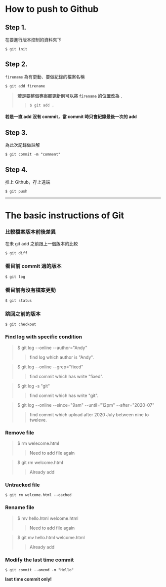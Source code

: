 # How to push to Github
## Step 1. 
在要進行版本控制的資料夾下
```shell=
$ git init
```
## Step 2. 
`firename` 為有更動、要做紀錄的檔案名稱
```shell=
$ git add firename
```
>**若是要整個專案都更新則可以將 `firename` 的位置改為 `.`**
>>```shell=
>>$ git add .
>>```

#### 若是一直 add 沒有 commit，當 commit 時只會紀錄最後一次的 add

## Step 3.
為此次記錄做註解
```shell=
$ git commit -m "comment"
```

## Step 4.
推上 Github，存上遠端
```shell=
$ git push
```

---
# The basic instructions of Git
### 比較檔案版本前後差異  
在未 git add 之前跟上一個版本的比較
```shell=
$ git diff  
```
### 看目前 commit 過的版本  
```shell=
$ git log  
```
### 看目前有沒有檔案更動  
```shell=
$ git status  
```
### 跳回之前的版本
```shell=
$ git checkout
```
### Find log with specific condition
> $ git log --online --author="Andy"  
>> find log which author is "Andy".  

> $ git log --online --grep="fixed"  
>> find commit which has write "fixed".

> $ git log -s "git"
>> find commit which has write "git".

>$ git log --online --since="9am" --until="12pm" --after="2020-07"
>> find commit which upload after 2020 July between nine to tweleve.
### Remove file
> $ rm welecome.html  
>> Need to add file again 

> $ git rm welcome.html  
>> Already add  
### Untracked file
```shell=
$ git rm welcome.html --cached
```
### Rename file
> $ mv hello.html welcome.html
>> Need to add file again

> $ git mv hello.html welcome.html
>> Already add
### Modify the last time commit
```shell=
$ git commit --amend -m "Hello"
```
**last time commit only!**
